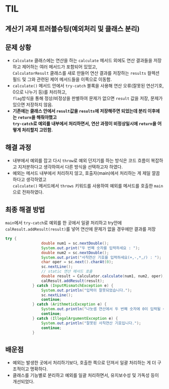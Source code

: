 # TIL

## 계산기 과제 트러블슈팅(예외처리 및 클래스 분리)

## 문제 상황
- `Calculate` 클래스에는 연산을 하는 `calculate` 메서드 외에도 연산 결과들을 저장하고 제어하는 여러 메서드가 포함되어 있었고,  
`CalculatorResult` 클래스를 새로 만들어 연산 결과를 저장하는 `results` 컬렉션 필드 및 그와 관련된 제어 메서드들을 이쪽으로 이동함.
- `calculate()` 메서드 안에서 `try-catch` 블록을 사용해 연산 오류(잘못된 연산기호, 0으로 나누기 등)를 처리하고,  
 `flag`방식을 통해 정상/비정상을 판별하여 문제가 없으면 `result` 값을 저장, 문제가 있으면 저장하지 않음.
- **기존에는 클래스 안에서 `result`값을 `results`에 저장해주면 되었는데 분리 이후에는 `return`을 해줘야했고  
`try-catch`로 예외를 내부에서 처리하면서, 연산 과정이 비정상일시에 `return`을 어떻게 처리할지 고민함.**

## 해결 과정
- 내부에서 예외를 잡고 다시 `throw`로 예외 던지기를 하는 방식은 코드 흐름이 복잡하고 지저분하다고 생각하여서 다른 방식을 선택하고자 하였다.
- 예외는 메서드 내부에서 처리하지 않고, 호출자(main)에서 처리하는 게 제일 깔끔하다고 생각하였고  
`calculate()` 메서드에서 `throws` 키워드를 사용하여 예외를 메서드를 호출한 `main`으로 전파하였다.

## 최종 해결 방법
`main`에서 `try-catch`로 예외를 한 곳에서 일괄 처리하고 try안에 `calResult.addResult(result)`를 넣어 연산에 문제가 없을 경우에만 결과를 저장
```java
try {
                double num1 = sc.nextDouble();
                System.out.print("두 번째 숫자를 입력하세요 : ");
                double num2 = sc.nextDouble();
                System.out.print("사칙연산 기호를 입력하세요(+,-,*,/) : ");
                char oper = sc.next().charAt(0);
                sc.nextLine();
                // static 연산 메서드 호출
                double result = Calculator.calculate(num1, num2, oper);
                calResult.addResult(result);
            } catch (InputMismatchException e) {
                System.out.println("입력이 잘못되었습니다.");
                sc.nextLine();
                continue;
            } catch (ArithmeticException e) {
                System.out.println("나눗셈 연산에서 두 번째 숫자에 0이 입력될 수 없습니다.");
                continue;
            } catch (IllegalArgumentException e) {
                System.out.println("잘못된 사칙연산 기호입니다.");
                continue;
            }
```
## 배운점
- 예외는 발생한 곳에서 처리하기보다, 호출한 쪽으로 던져서 일괄 처리하는 게 더 구조적이고 명확하다.
- 클래스를 기능별로 분리하고 예외를 일괄 처리하면서, 유지보수성 및 가독성 등이 개선되었다.
